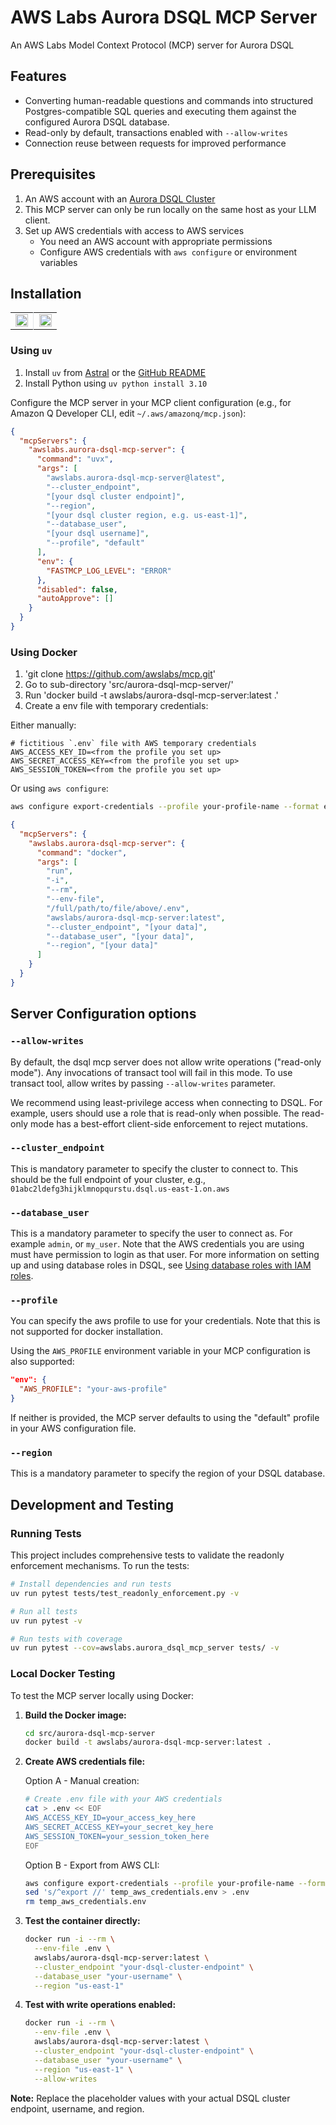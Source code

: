 # AWS Labs Aurora DSQL MCP Server

An AWS Labs Model Context Protocol (MCP) server for Aurora DSQL

## Features

- Converting human-readable questions and commands into structured Postgres-compatible SQL queries and executing them against the configured Aurora DSQL database.
- Read-only by default, transactions enabled with `--allow-writes`
- Connection reuse between requests for improved performance

## Prerequisites

1. An AWS account with an [Aurora DSQL Cluster](https://docs.aws.amazon.com/aurora-dsql/latest/userguide/getting-started.html)
1. This MCP server can only be run locally on the same host as your LLM client.
1. Set up AWS credentials with access to AWS services
   - You need an AWS account with appropriate permissions
   - Configure AWS credentials with `aws configure` or environment variables

## Installation

<table>
<tr>
<td width="49%" valign="top" style="text-align: center;">

<a href="https://cursor.com/install-mcp?name=awslabs.aurora-dsql-mcp-server&config=eyJjb21tYW5kIjoidXZ4IGF3c2xhYnMuYXVyb3JhLWRzcWwtbWNwLXNlcnZlckBsYXRlc3QgLS1jbHVzdGVyX2VuZHBvaW50IFt5b3VyIGRzcWwgY2x1c3RlciBlbmRwb2ludF0gLS1yZWdpb24gW3lvdXIgZHNxbCBjbHVzdGVyIHJlZ2lvbiwgZS5nLiB1cy1lYXN0LTFdIC0tZGF0YWJhc2VfdXNlciBbeW91ciBkc3FsIHVzZXJuYW1lXSAtLXByb2ZpbGUgZGVmYXVsdCIsImVudiI6eyJGQVNUTUNQX0xPR19MRVZFTCI6IkVSUk9SIn0sImRpc2FibGVkIjpmYWxzZSwiYXV0b0FwcHJvdmUiOltdfQ%3D%3D">
<img src="https://cursor.com/deeplink/mcp-install-light.svg" alt="Install MCP Server" style="height: 20px;">
</a>

</td>
<td width="2%" style="border-left: 1px solid #e1e5e9; padding: 0;"></td>
<td width="49%" valign="top" style="text-align: center;">

<a href="https://insiders.vscode.dev/redirect/mcp/install?name=Aurora%20DSQL%20MCP%20Server&config=%7B%22command%22%3A%22uvx%22%2C%22args%22%3A%5B%22awslabs.aurora-dsql-mcp-server%40latest%22%2C%22--cluster_endpoint%22%2C%22%5Byour%20dsql%20cluster%20endpoint%5D%22%2C%22--region%22%2C%22%5Byour%20dsql%20cluster%20region%2C%20e.g.%20us-east-1%5D%22%2C%22--database_user%22%2C%22%5Byour%20dsql%20username%5D%22%2C%22--profile%22%2C%22default%22%5D%2C%22env%22%3A%7B%22FASTMCP_LOG_LEVEL%22%3A%22ERROR%22%7D%2C%22disabled%22%3Afalse%2C%22autoApprove%22%3A%5B%5D%7D">
<img src="https://img.shields.io/badge/Install_on-VS_Code-FF9900?style=flat-square&logo=visualstudiocode&logoColor=white" alt="Install on VS Code" style="height: 20px;">
</a>

</td>
</tr>
</table>

### Using `uv`

1. Install `uv` from [Astral](https://docs.astral.sh/uv/getting-started/installation/) or the [GitHub README](https://github.com/astral-sh/uv#installation)
2. Install Python using `uv python install 3.10`

Configure the MCP server in your MCP client configuration (e.g., for Amazon Q Developer CLI, edit `~/.aws/amazonq/mcp.json`):

```json
{
  "mcpServers": {
    "awslabs.aurora-dsql-mcp-server": {
      "command": "uvx",
      "args": [
        "awslabs.aurora-dsql-mcp-server@latest",
        "--cluster_endpoint",
        "[your dsql cluster endpoint]",
        "--region",
        "[your dsql cluster region, e.g. us-east-1]",
        "--database_user",
        "[your dsql username]",
        "--profile", "default"
      ],
      "env": {
        "FASTMCP_LOG_LEVEL": "ERROR"
      },
      "disabled": false,
      "autoApprove": []
    }
  }
}
```

### Using Docker

1. 'git clone https://github.com/awslabs/mcp.git'
2. Go to sub-directory 'src/aurora-dsql-mcp-server/'
3. Run 'docker build -t awslabs/aurora-dsql-mcp-server:latest .'
4. Create a env file with temporary credentials:

Either manually:
```file
# fictitious `.env` file with AWS temporary credentials
AWS_ACCESS_KEY_ID=<from the profile you set up>
AWS_SECRET_ACCESS_KEY=<from the profile you set up>
AWS_SESSION_TOKEN=<from the profile you set up>
```

Or using `aws configure`:

```bash
aws configure export-credentials --profile your-profile-name --format env > temp_aws_credentials.env | sed 's/^export //' > temp_aws_credentials.env
```

```json
{
  "mcpServers": {
    "awslabs.aurora-dsql-mcp-server": {
      "command": "docker",
      "args": [
        "run",
        "-i",
        "--rm",
        "--env-file",
        "/full/path/to/file/above/.env",
        "awslabs/aurora-dsql-mcp-server:latest",
        "--cluster_endpoint", "[your data]",
        "--database_user", "[your data]",
        "--region", "[your data]"
      ]
    }
  }
}
```

## Server Configuration options

### `--allow-writes`

By default, the dsql mcp server does not allow write operations ("read-only mode"). Any invocations of transact tool will fail in this mode. To use transact tool, allow writes by passing `--allow-writes` parameter.

We recommend using least-privilege access when connecting to DSQL. For example, users should use a role that is read-only when possible. The read-only mode has a best-effort client-side enforcement to reject mutations.

### `--cluster_endpoint`

This is mandatory parameter to specify the cluster to connect to. This should be the full endpoint of your cluster, e.g., `01abc2ldefg3hijklmnopqurstu.dsql.us-east-1.on.aws`

### `--database_user`

This is a mandatory parameter to specify the user to connect as. For example
`admin`, or `my_user`. Note that the AWS credentials you are using must have
permission to login as that user. For more information on setting up and using
database roles in DSQL, see [Using database roles with IAM roles](https://docs.aws.amazon.com/aurora-dsql/latest/userguide/using-database-and-iam-roles.html).

### `--profile`

You can specify the aws profile to use for your credentials. Note that this is
not supported for docker installation.

Using the `AWS_PROFILE` environment variable in your MCP configuration is also
supported:

```json
"env": {
  "AWS_PROFILE": "your-aws-profile"
}
```

If neither is provided, the MCP server defaults to using the "default" profile in your AWS configuration file.

### `--region`

This is a mandatory parameter to specify the region of your DSQL database.

## Development and Testing

### Running Tests

This project includes comprehensive tests to validate the readonly enforcement mechanisms. To run the tests:

```bash
# Install dependencies and run tests
uv run pytest tests/test_readonly_enforcement.py -v

# Run all tests
uv run pytest -v

# Run tests with coverage
uv run pytest --cov=awslabs.aurora_dsql_mcp_server tests/ -v
```

### Local Docker Testing

To test the MCP server locally using Docker:

1. **Build the Docker image:**
   ```bash
   cd src/aurora-dsql-mcp-server
   docker build -t awslabs/aurora-dsql-mcp-server:latest .
   ```

2. **Create AWS credentials file:**

   Option A - Manual creation:
   ```bash
   # Create .env file with your AWS credentials
   cat > .env << EOF
   AWS_ACCESS_KEY_ID=your_access_key_here
   AWS_SECRET_ACCESS_KEY=your_secret_key_here
   AWS_SESSION_TOKEN=your_session_token_here
   EOF
   ```

   Option B - Export from AWS CLI:
   ```bash
   aws configure export-credentials --profile your-profile-name --format env > temp_aws_credentials.env
   sed 's/^export //' temp_aws_credentials.env > .env
   rm temp_aws_credentials.env
   ```

3. **Test the container directly:**
   ```bash
   docker run -i --rm \
     --env-file .env \
     awslabs/aurora-dsql-mcp-server:latest \
     --cluster_endpoint "your-dsql-cluster-endpoint" \
     --database_user "your-username" \
     --region "us-east-1"
   ```

4. **Test with write operations enabled:**
   ```bash
   docker run -i --rm \
     --env-file .env \
     awslabs/aurora-dsql-mcp-server:latest \
     --cluster_endpoint "your-dsql-cluster-endpoint" \
     --database_user "your-username" \
     --region "us-east-1" \
     --allow-writes
   ```

**Note:** Replace the placeholder values with your actual DSQL cluster endpoint, username, and region.

